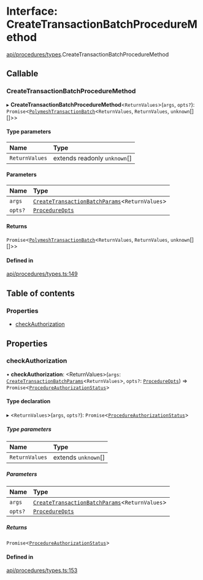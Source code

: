 # Interface: CreateTransactionBatchProcedureMethod

[api/procedures/types](../wiki/api.procedures.types).CreateTransactionBatchProcedureMethod

## Callable

### CreateTransactionBatchProcedureMethod

▸ **CreateTransactionBatchProcedureMethod**\<`ReturnValues`\>(`args`, `opts?`): `Promise`\<[`PolymeshTransactionBatch`](../wiki/base.PolymeshTransactionBatch.PolymeshTransactionBatch)\<`ReturnValues`, `ReturnValues`, `unknown`[][]\>\>

#### Type parameters

| Name | Type |
| :------ | :------ |
| `ReturnValues` | extends readonly `unknown`[] |

#### Parameters

| Name | Type |
| :------ | :------ |
| `args` | [`CreateTransactionBatchParams`](../wiki/api.procedures.types.CreateTransactionBatchParams)\<`ReturnValues`\> |
| `opts?` | [`ProcedureOpts`](../wiki/api.procedures.types.ProcedureOpts) |

#### Returns

`Promise`\<[`PolymeshTransactionBatch`](../wiki/base.PolymeshTransactionBatch.PolymeshTransactionBatch)\<`ReturnValues`, `ReturnValues`, `unknown`[][]\>\>

#### Defined in

[api/procedures/types.ts:149](https://github.com/PolymeshAssociation/polymesh-sdk/blob/9a8715021/src/api/procedures/types.ts#L149)

## Table of contents

### Properties

- [checkAuthorization](../wiki/api.procedures.types.CreateTransactionBatchProcedureMethod#checkauthorization)

## Properties

### checkAuthorization

• **checkAuthorization**: \<ReturnValues\>(`args`: [`CreateTransactionBatchParams`](../wiki/api.procedures.types.CreateTransactionBatchParams)\<`ReturnValues`\>, `opts?`: [`ProcedureOpts`](../wiki/api.procedures.types.ProcedureOpts)) => `Promise`\<[`ProcedureAuthorizationStatus`](../wiki/api.procedures.types.ProcedureAuthorizationStatus)\>

#### Type declaration

▸ \<`ReturnValues`\>(`args`, `opts?`): `Promise`\<[`ProcedureAuthorizationStatus`](../wiki/api.procedures.types.ProcedureAuthorizationStatus)\>

##### Type parameters

| Name | Type |
| :------ | :------ |
| `ReturnValues` | extends `unknown`[] |

##### Parameters

| Name | Type |
| :------ | :------ |
| `args` | [`CreateTransactionBatchParams`](../wiki/api.procedures.types.CreateTransactionBatchParams)\<`ReturnValues`\> |
| `opts?` | [`ProcedureOpts`](../wiki/api.procedures.types.ProcedureOpts) |

##### Returns

`Promise`\<[`ProcedureAuthorizationStatus`](../wiki/api.procedures.types.ProcedureAuthorizationStatus)\>

#### Defined in

[api/procedures/types.ts:153](https://github.com/PolymeshAssociation/polymesh-sdk/blob/9a8715021/src/api/procedures/types.ts#L153)
